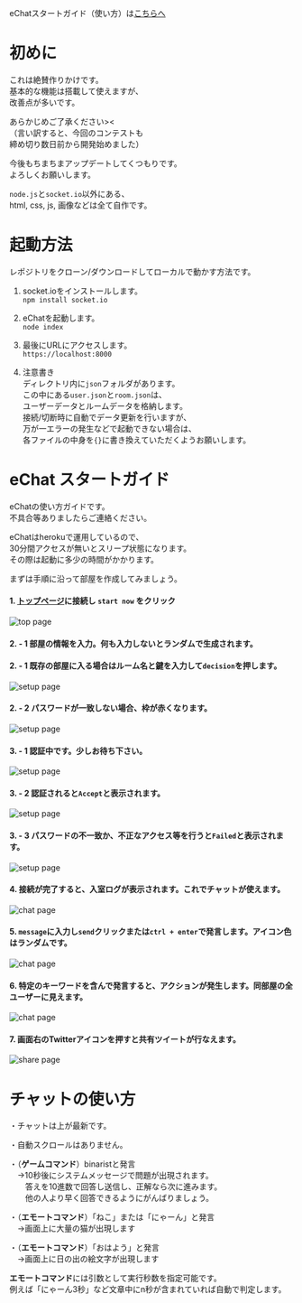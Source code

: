eChatスタートガイド（使い方）は[こちらへ](https://github.com/JPNYKW/eChat#echat-スタートガイド)  

# 初めに
これは絶賛作りかけです。  
基本的な機能は搭載して使えますが、  
改善点が多いです。  

あらかじめご了承ください><  
（言い訳すると、今回のコンテストも  
締め切り数日前から開発始めました）  

今後もちまちまアップデートしてくつもりです。  
よろしくお願いします。  

`node.js`と`socket.io`以外にある、  
html, css, js, 画像などは全て自作です。

# 起動方法
レポジトリをクローン/ダウンロードしてローカルで動かす方法です。  

1. socket.ioをインストールします。  
`npm install socket.io`  

2. eChatを起動します。  
`node index`  

3. 最後にURLにアクセスします。  
`https://localhost:8000`

4. 注意書き  
ディレクトリ内に`json`フォルダがあります。  
この中にある`user.json`と`room.json`は、  
ユーザーデータとルームデータを格納します。  
接続/切断時に自動でデータ更新を行いますが、  
万が一エラーの発生などで起動できない場合は、    
各ファイルの中身を`{}`に書き換えていただくようお願いします。  

# eChat スタートガイド

eChatの使い方ガイドです。  
不具合等ありましたらご連絡ください。  

eChatはherokuで運用しているので、  
30分間アクセスが無いとスリープ状態になります。  
その際は起動に多少の時間がかかります。  

まずは手順に沿って部屋を作成してみましょう。

#### 1. [トップページ](https://e-chat-jpnykw.herokuapp.com)に接続し `start now` をクリック  
![top page](https://github.com/JPNYKW/eChat/blob/master/steps/step1.PNG)

#### 2. - 1 部屋の情報を入力。何も入力しないとランダムで生成されます。  
#### 2. - 1 既存の部屋に入る場合はルーム名と鍵を入力して`decision`を押します。
![setup page](https://github.com/JPNYKW/eChat/blob/master/steps/step2.PNG)

#### 2. - 2 パスワードが一致しない場合、枠が赤くなります。
![setup page](https://github.com/JPNYKW/eChat/blob/master/steps/step2-2.PNG)

#### 3. - 1 認証中です。少しお待ち下さい。
![setup page](https://github.com/JPNYKW/eChat/blob/master/steps/step3.PNG)

#### 3. - 2 認証されると`Accept`と表示されます。
![setup page](https://github.com/JPNYKW/eChat/blob/master/steps/step3-2.PNG)

#### 3. - 3 パスワードの不一致か、不正なアクセス等を行うと`Failed`と表示されます。
![setup page](https://github.com/JPNYKW/eChat/blob/master/steps/step3-3.PNG)

#### 4. 接続が完了すると、入室ログが表示されます。これでチャットが使えます。
![chat page](https://github.com/JPNYKW/eChat/blob/master/steps/step4.PNG)

#### 5. `message`に入力し`send`クリックまたは`ctrl + enter`で発言します。アイコン色はランダムです。
![chat page](https://github.com/JPNYKW/eChat/blob/master/steps/step5.PNG)

#### 6. 特定のキーワードを含んで発言すると、アクションが発生します。同部屋の全ユーザーに見えます。
![chat page](https://github.com/JPNYKW/eChat/blob/master/steps/step6.PNG)

#### 7. 画面右のTwitterアイコンを押すと共有ツイートが行なえます。
![share page](https://github.com/JPNYKW/eChat/blob/master/steps/step7.PNG)

# チャットの使い方
・チャットは上が最新です。  

・自動スクロールはありません。  

・（**ゲームコマンド**）binaristと発言  
　→10秒後にシステムメッセージで問題が出現されます。  
　　答えを10進数で回答し送信し、正解なら次に進みます。  
　　他の人より早く回答できるようにがんばりましょう。  

・（**エモートコマンド**）「ねこ」または「にゃーん」と発言  
　→画面上に大量の猫が出現します  

・（**エモートコマンド**）「おはよう」と発言  
　→画面上に日の出の絵文字が出現します  

**エモートコマンド**には引数として実行秒数を指定可能です。  
例えば「にゃーん3秒」など文章中にn秒が含まれていれば自動で判定します。  
